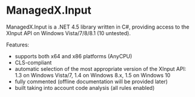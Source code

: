 # ManagedX.Input
ManagedX.Input is a .NET 4.5 library written in C#, providing access to the XInput API on Windows Vista/7/8/8.1 (10 untested).

Features:
- supports both x64 and x86 platforms (AnyCPU)
- CLS-compliant
- automatic selection of the most appropriate version of the XInput API: 1.3 on Windows Vista/7, 1.4 on Windows 8.x, 1.5 on Windows 10
- fully commented (offline documentation will be provided later)
- built taking into account code analysis (all rules enabled)